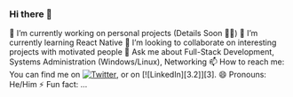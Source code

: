 ### Hi there 👋

<!--
**MasaLion/masalion** is a ✨ _special_ ✨ repository because its `README.md` (this file) appears on your GitHub profile.

Here are some ideas to get you started:
-->

 🔭 I’m currently working on personal projects (Details Soon 🐱‍👤)
 🌱 I’m currently learning React Native 
 👯 I’m looking to collaborate on interesting projects with motivated people
 💬 Ask me about Full-Stack Development, Systems Administration (Windows/Linux), Networking
 📫 How to reach me: You can find me on [![Twitter][1.2]][1], or on [![LinkedIn][3.2]][3].
 😄 Pronouns: He/Him
 ⚡ Fun fact: ...

<!-- Icons -->

[1.2]: http://i.imgur.com/wWzX9uB.png (twitter icon without padding)
[2.2]: https://raw.githubusercontent.com/MartinHeinz/MartinHeinz/master/linkedin-3-16.png (LinkedIn icon without padding)

<!-- Links to your social media accounts -->

[1]: https://twitter.com/Martin_Heinz_
[2]: https://www.linkedin.com/in/heinz-martin/